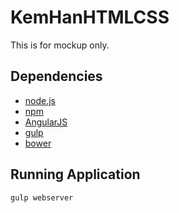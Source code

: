 # KemHanHTMLCSS
This is for mockup only.

## Dependencies
- [node.js](http://nodejs.org/download/)
- [npm](https://www.npmjs.com/)
- [AngularJS](https://angularjs.org/)
- [gulp](http://gulpjs.com/)
- [bower](http://bower.io/)
 
## Running Application
```
gulp webserver
```




